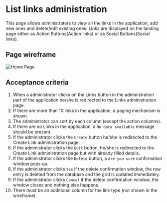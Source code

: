 # List links administration

This page allows administrators to view all the links in the application, add new ones and delete/edit existing ones. Links are displayed on the landing page either as Action Buttons(Action links) or as Social Buttons(Social links).

## Page wireframe

![Home Page](../assets/links-admin.png)

## Acceptance criteria

1. When a administrator clicks on the Links button in the administration part of the application he/she is redirected to the Links administration page.
2. If there are more than 10 links in the application, a paging mechanism is shown.
3. The administrator can sort by each column (except the action columns).
4. If there are no Links in the application, a `No data available` message should be present.
5. If the administrator clicks the `Create` button he/she is redirected to the Create Link administration page.
6. If the administrator clicks the `Edit` button, he/she is redirected to the Create Link administration page but with already filled details.
7. If the administrator clicks the `Delete` button, a `Are you sure` confirmation window pops up.
8. If the administrator clicks `Yes` if the delete confirmation window, the row entry is deleted from the database and the grid is updated immediately.
9. If the administrator clicks `Cancel` if the delete confirmation window, the window closes and nothing else happens.
10. There must be an additional column for the link type (not shown in the wireframe).

